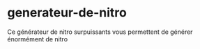 # generateur-de-nitro
Ce générateur de nitro surpuissants vous permettent de générer énormément de nitro
